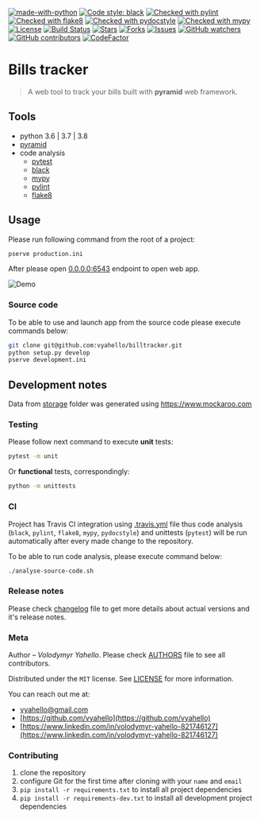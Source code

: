 [![made-with-python](https://img.shields.io/badge/Made%20with-Python-1f425f.svg)](https://www.python.org/)
[![Code style: black](https://img.shields.io/badge/code%20style-black-000000.svg)](https://github.com/psf/black)
[![Checked with pylint](https://img.shields.io/badge/pylint-checked-blue)](https://www.pylint.org)
[![Checked with flake8](https://img.shields.io/badge/flake8-checked-blue)](http://flake8.pycqa.org/)
[![Checked with pydocstyle](https://img.shields.io/badge/pydocstyle-checked-yellowgreen)](http://www.pydocstyle.org/)
[![Checked with mypy](http://www.mypy-lang.org/static/mypy_badge.svg)](http://mypy-lang.org/)
[![License](https://img.shields.io/badge/license-MIT-green.svg)](LICENSE.md)
[![Build Status](https://travis-ci.org/vyahello/billtracker.svg?branch=master)](https://travis-ci.org/vyahello/billtracker)
[![Stars](https://img.shields.io/github/stars/vyahello/billtracker)](https://github.com/vyahello/billtracker/stargazers)
[![Forks](https://img.shields.io/github/forks/vyahello/billtracker)](https://github.com/vyahello/billtracker/network/members)
[![Issues](https://img.shields.io/github/issues/vyahello/billtracker)](https://github.com/vyahello/billtracker/issues)
[![GitHub watchers](https://img.shields.io/github/watchers/vyahello/billtracker.svg)](https://GitHub.com/vyahello/billtracker/graphs/watchers/)
[![GitHub contributors](https://img.shields.io/github/contributors/vyahello/billtracker.svg)](https://GitHub.com/vyahello/billtracker/graphs/contributors/)
[![CodeFactor](https://www.codefactor.io/repository/github/vyahello/billtracker/badge)](https://www.codefactor.io/repository/github/vyahello/billtracker)

# Bills tracker

> A web tool to track your bills built with **pyramid** web framework.

## Tools
- python 3.6 | 3.7 | 3.8
- [pyramid](https://trypyramid.com/)
- code analysis
  - [pytest](https://pypi.org/project/pytest/)
  - [black](https://black.readthedocs.io/en/stable/)
  - [mypy](http://mypy.readthedocs.io/en/latest)
  - [pylint](https://www.pylint.org/)
  - [flake8](http://flake8.pycqa.org/en/latest/)

## Usage

Please run following command from the root of a project:
```bash
pserve production.ini
```

After please open [0.0.0.0:6543](http://localhost:6543) endpoint to open web app.

![Demo](demo.gif)

### Source code

To be able to use and launch app from the source code please execute commands below:

```bash
git clone git@github.com:vyahello/billtracker.git
python setup.py develop
pserve development.ini
```

## Development notes

Data from [storage](billtracker/storage) folder was generated using https://www.mockaroo.com 

### Testing

Please follow next command to execute **unit** tests:
```bash
pytest -m unit
```

Or **functional** tests, correspondingly:
```bash
python -m unittests
```

### CI

Project has Travis CI integration using [.travis.yml](.travis.yml) file thus code analysis (`black`, `pylint`, `flake8`, `mypy`, `pydocstyle`) and unittests (`pytest`) will be run automatically
after every made change to the repository.

To be able to run code analysis, please execute command below:
```bash
./analyse-source-code.sh
```

### Release notes

Please check [changelog](CHANGELOG.md) file to get more details about actual versions and it's release notes.

### Meta

Author – _Volodymyr Yahello_. Please check [AUTHORS](AUTHORS.md) file to see all contributors.

Distributed under the `MIT` license. See [LICENSE](LICENSE.md) for more information.

You can reach out me at:
* [vyahello@gmail.com](vyahello@gmail.com)
* [https://github.com/vyahello](https://github.com/vyahello)
* [https://www.linkedin.com/in/volodymyr-yahello-821746127](https://www.linkedin.com/in/volodymyr-yahello-821746127)

### Contributing
1. clone the repository
2. configure Git for the first time after cloning with your `name` and `email`
3. `pip install -r requirements.txt` to install all project dependencies
3. `pip install -r requirements-dev.txt` to install all development project dependencies